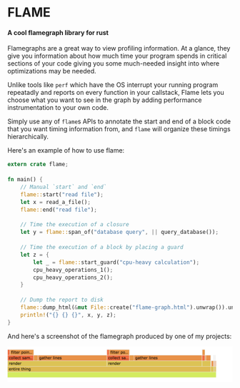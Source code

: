 # FLAME
#### A cool flamegraph library for rust

Flamegraphs are a great way to view profiling information.
At a glance, they give you information about how much time your
program spends in critical sections of your code giving you some
much-needed insight into where optimizations may be needed.

Unlike tools like `perf` which have the OS interrupt your running
program repeatadly and reports on every function in your callstack,
Flame lets you choose what you want to see in the graph by adding
performance instrumentation to your own code.

Simply use any of `flame`s APIs to annotate the start and end of a
block code that you want timing information from, and `flame` will
organize these timings hierarchically.

Here's an example of how to use flame:

```rust
extern crate flame;

fn main() {
    // Manual `start` and `end`
    flame::start("read file");
    let x = read_a_file();
    flame::end("read file");

    // Time the execution of a closure
    let y = flame::span_of("database query", || query_database());

    // Time the execution of a block by placing a guard
    let z = {
        let _ = flame::start_guard("cpu-heavy calculation");
        cpu_heavy_operations_1();
        cpu_heavy_operations_2();
    }

    // Dump the report to disk
    flame::dump_html(&mut File::create("flame-graph.html").unwrap()).unwrap();
    println!("{} {} {}", x, y, z);
}
```

And here's a screenshot of the flamegraph produced by one of my projects:

![flamegraph](./resources/screenshot.png "Flamegraph example")
